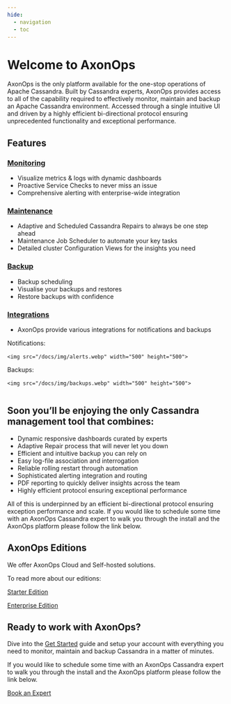 ```yaml
---
hide:
  - navigation
  - toc
---
```


# Welcome to AxonOps
AxonOps is the only platform available for the one-stop operations of Apache Cassandra. Built by Cassandra experts, AxonOps provides access to all of the capability required to effectively monitor, maintain and backup an Apache Cassandra environment. Accessed through a single intuitive UI and driven by a highly efficient bi-directional protocol ensuring unprecedented functionality and exceptional performance.

## Features
### [Monitoring](https://axonops.com/monitoring/)
- Visualize metrics & logs with dynamic dashboards
- Proactive Service Checks to never miss an issue
- Comprehensive alerting with enterprise-wide integration

### [Maintenance](https://axonops.com/cassandra-maintenance/)
- Adaptive and Scheduled Cassandra Repairs to always be one step ahead
- Maintenance Job Scheduler to automate your key tasks
- Detailed cluster Configuration Views for the insights you need

### [Backup](https://axonops.com/backup/)
- Backup scheduling
- Visualise your backups and restores
- Restore backups with confidence

### [Integrations](https://axonops.com/#integrations)
- AxonOps provide various integrations for notifications and backups

<div class="row">
  <div class="column"> 
    Notifications: 

    <img src="/docs/img/alerts.webp" width="500" height="500">
  </div>
  <div class="column">
    Backups: 

    <img src="/docs/img/backups.webp" width="500" height="500">
  </div>
</div>


<h2> Soon you’ll be enjoying the only Cassandra management tool that combines: </h2>

* Dynamic responsive dashboards curated by experts
* Adaptive Repair process that will never let you down
* Efficient and intuitive backup you can rely on
* Easy log-file association and interrogation
* Reliable rolling restart through automation
* Sophisticated alerting integration and routing
* PDF reporting to quickly deliver insights across the team
* Highly efficient protocol ensuring exceptional performance

All of this is underpinned by an efficient bi-directional protocol ensuring exception performance and scale.
If you would like to schedule some time with an AxonOps Cassandra expert to walk you through the install and the AxonOps platform please follow the link below.
<!-- 
* [**Metric Dashboard**](https://axonops.com/#features/) - The AxonOps dashboard is pre-configured and well laid out in order for you to easily visualise the performance of your multiple Cassandra clusters across all of your data centres,
* [**Logs and Events**](https://axonops.com/#features/) - AxonOps agents collect logs from log files, as well as internal Cassandra events such as “repair” and JMX calls.
* [**Service Checks**](https://axonops.com/#features/) - As a site reliability engineer, service checks and the RAG status dashboard gives you great confidence in how your platform is operating. Regular checks against your processes, open ports, service health can be quickly implemented and deployed with minimum setup.
* [**Alert Integrations**](https://axonops.com/#features/) - Alerts can be configured for multiple services including Slack, Pagerduty, SMTP, and generic webhooks.
* [**Adaptive Repairs**](https://axonops.com/#features/) - Cassandra repairs are essential for maintaining the data integrity across all replicas.
* [**Backup and Restore**](https://axonops.com/#features/) - There are very few Cassandra tools that allow to setup Cassandra data backups as easily as AxonOps. -->


## AxonOps Editions

We offer AxonOps Cloud and Self-hosted solutions.

To read more about our editions: 

[Starter Edition](/docs/editions/starter_edition/)

[Enterprise Edition](/docs/editions/enterprise_edition/)

## Ready to work with AxonOps? 

Dive into the [Get Started](/docs/get_started/cloud/) guide and setup your account with everything you need to monitor, maintain and backup Cassandra in a matter of minutes.

If you would like to schedule some time with an AxonOps Cassandra expert to walk you through the install and the AxonOps platform please follow the link below.

<a class="book_expert" href="https://axonops.com/book-an-expert/">Book an Expert</a>
